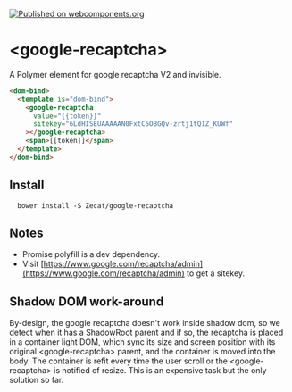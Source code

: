 [![Published on webcomponents.org](https://img.shields.io/badge/webcomponents.org-published-blue.svg)](https://www.webcomponents.org/element/Zecat/paper-relative-integer-input)

# \<google-recaptcha\>

A Polymer element for google recaptcha V2 and invisible.

<!--
```
<custom-element-demo>
<template>
<link rel="import" href="google-recaptcha.html">
<link rel="import" href="../promise-polyfill/promise-polyfill-lite.html">
<next-code-block></next-code-block>
</template>
</custom-element-demo>
```
-->
```html
<dom-bind>
  <template is="dom-bind">
    <google-recaptcha
      value="{{token}}"
      sitekey="6LdHISEUAAAAAN0FxtC5OBGQv-zrtj1tQ1Z_KUWf"
    ></google-recaptcha>
    <span>[[token]]</span>
  </template>
</dom-bind>
```

## Install
```
  bower install -S Zecat/google-recaptcha
```

## Notes

- Promise polyfill is a dev dependency.
- Visit [https://www.google.com/recaptcha/admin](https://www.google.com/recaptcha/admin) to get a sitekey.

## Shadow DOM work-around

By-design, the google recaptcha doesn't work inside shadow dom, so we detect
when it has a ShadowRoot parent and if so, the recaptcha is placed in a
container light DOM, which sync its size and screen position with its original
\<google-recaptcha\> parent, and the container is moved into the body.
The container is refit every time the user scroll or the \<google-recaptcha\> is
notified of resize. This is an expensive task but the only solution so far.
